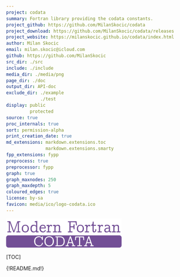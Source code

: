 ```yaml
---
project: codata 
summary: Fortran library providing the codata constants.
project_github: https://github.com/MilanSkocic/codata
project_download: https://github.com/MilanSkocic/codata/releases
project_website: https://milanskocic.github.io/codata/index.html
author: Milan Skocic
email: milan.skocic@icloud.com
github: https://github.com/MilanSkocic
src_dir: ./src
include: ./include
media_dir: ./media/png
page_dir: ./doc
output_dir: API-doc
exclude_dir: ./example
             ./test
display: public
         protected
source: true
proc_internals: true
sort: permission-alpha
print_creation_date: true
md_extensions: markdown.extensions.toc
               markdown.extensions.smarty
fpp_extensions: fypp
preprocess: true
preprocessor: fypp
graph: true
graph_maxnodes: 250
graph_maxdepth: 5
coloured_edges: true
license: by-sa
favicon: media/ico/logo-codata.ico
---
```


![Codata](./media/logo-codata.png)

[TOC]

{!README.md!}
